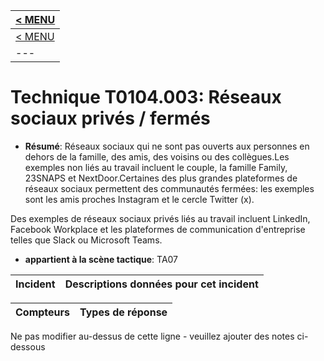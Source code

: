 |[< MENU](../README.md)|
|---|
|[< MENU](../../README.md)|
|---|
# Technique T0104.003: Réseaux sociaux privés / fermés

* **Résumé**: Réseaux sociaux qui ne sont pas ouverts aux personnes en dehors de la famille, des amis, des voisins ou des collègues.Les exemples non liés au travail incluent le couple, la famille Family, 23SNAPS et NextDoor.Certaines des plus grandes plateformes de réseaux sociaux permettent des communautés fermées: les exemples sont les amis proches Instagram et le cercle Twitter (x).

Des exemples de réseaux sociaux privés liés au travail incluent LinkedIn, Facebook Workplace et les plateformes de communication d'entreprise telles que Slack ou Microsoft Teams.

* **appartient à la scène tactique**: TA07


|Incident |Descriptions données pour cet incident |
|-------- |-------------------- |



|Compteurs |Types de réponse |
|-------- |-------------- |


Ne pas modifier au-dessus de cette ligne - veuillez ajouter des notes ci-dessous